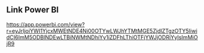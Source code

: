 ## Link Power BI
https://app.powerbi.com/view?r=eyJrIjoiYWI1YjcxMWEtNDE4Ni00OTYwLWJhYTMtMGE5ZjdlZTgzOTY5IiwidCI6ImM5ODBlNDEwLTBiNWMtNDhiYy1iZDFhLThiOTFjYWJjODRiYyIsImMiOjR9
